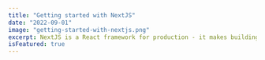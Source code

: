 ```yaml
---
title: "Getting started with NextJS"
date: "2022-09-01"
image: "getting-started-with-nextjs.png"
excerpt: NextJS is a React framework for production - it makes building React apps and sites  breeze and ships with built-in SSR.
isFeatured: true
---
```

